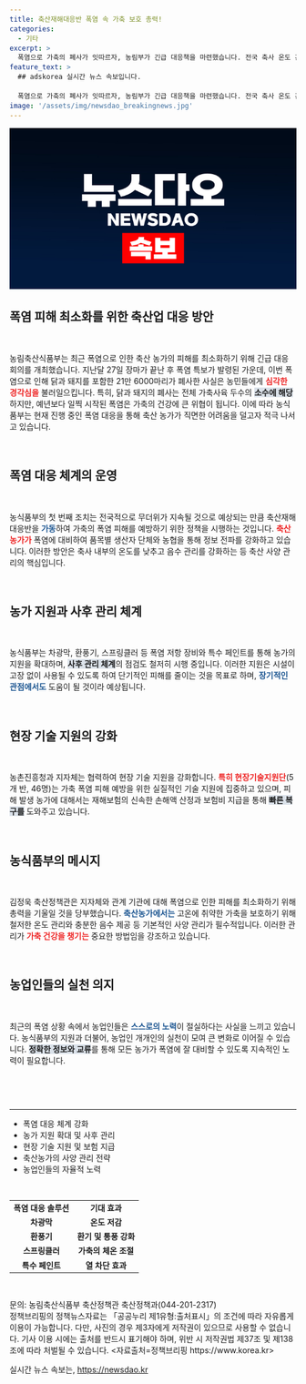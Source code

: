 ```yaml
---
title: 축산재해대응반 폭염 속 가축 보호 총력!
categories:
  - 기타
excerpt: >
  폭염으로 가축의 폐사가 잇따르자, 농림부가 긴급 대응책을 마련했습니다. 전국 축사 온도 관리, 농가 지원 확대 등 종합적 대책을 통해 피해를 최소화할 계획입니다. 가축들 보호를 위한 필사의 노력이 시작됩니다!
feature_text: >
  ## adskorea 실시간 뉴스 속보입니다.

  폭염으로 가축의 폐사가 잇따르자, 농림부가 긴급 대응책을 마련했습니다. 전국 축사 온도 관리, 농가 지원 확대 등 종합적 대책을 통해 피해를 최소화할 계획입니다. 가축들 보호를 위한 필사의 노력이 시작됩니다!
image: '/assets/img/newsdao_breakingnews.jpg'
---
```


<p><img src="/assets/img/newsdao_breakingnews.jpg" alt="adskorea 속보" /></p>

<h2 data-ke-size="size26">폭염 피해 최소화를 위한 축산업 대응 방안</h2>

<p data-ke-size="size16">&nbsp;</p>

<p>농림축산식품부는 최근 폭염으로 인한 축산 농가의 피해를 최소화하기 위해 긴급 대응 회의를 개최했습니다. 지난달 27일 장마가 끝난 후 폭염 특보가 발령된 가운데, 이번 폭염으로 인해 닭과 돼지를 포함한 21만 6000마리가 폐사한 사실은 농민들에게 <b><span style="color: #ee2323;">심각한 경각심을</span></b> 불러일으킵니다. 특히, 닭과 돼지의 폐사는 전체 가축사육 두수의 <b><span style="background-color: #21538527;">소수에 해당</span></b>하지만, 예년보다 일찍 시작된 폭염은 가축의 건강에 큰 위협이 됩니다. 이에 따라 농식품부는 현재 진행 중인 폭염 대응을 통해 축산 농가가 직면한 어려움을 덜고자 적극 나서고 있습니다.</p>

<p data-ke-size="size16">&nbsp;</p>

<h2 data-ke-size="size26">폭염 대응 체계의 운영</h2>

<p data-ke-size="size16">&nbsp;</p>

<p>농식품부의 첫 번째 조치는 전국적으로 무더위가 지속될 것으로 예상되는 만큼 축산재해대응반을 <b><span style="color: #1a5490;">가동</span></b>하여 가축의 폭염 피해를 예방하기 위한 정책을 시행하는 것입니다. <b><span style="color: #ee2323;">축산 농가가</span></b> 폭염에 대비하여 품목별 생산자 단체와 농협을 통해 정보 전파를 강화하고 있습니다. 이러한 방안은 축사 내부의 온도를 낮추고 음수 관리를 강화하는 등 축산 사양 관리의 핵심입니다.</p>

<p data-ke-size="size16">&nbsp;</p>

<h2 data-ke-size="size26">농가 지원과 사후 관리 체계</h2>

<p data-ke-size="size16">&nbsp;</p>

<p>농식품부는 차광막, 환풍기, 스프링클러 등 폭염 저항 장비와 특수 페인트를 통해 농가의 지원을 확대하며, <b><span style="background-color: #21538527;">사후 관리 체계</span></b>의 점검도 철저히 시행 중입니다. 이러한 지원은 시설이 고장 없이 사용될 수 있도록 하여 단기적인 피해를 줄이는 것을 목표로 하며, <b><span style="color: #1a5490;">장기적인 관점에서도</span></b> 도움이 될 것이라 예상됩니다.</p>

<p data-ke-size="size16">&nbsp;</p>

<h2 data-ke-size="size26">현장 기술 지원의 강화</h2>

<p data-ke-size="size16">&nbsp;</p>

<p>농촌진흥청과 지자체는 협력하여 현장 기술 지원을 강화합니다. <b><span style="color: #ee2323;">특히 현장기술지원단</span></b>(5개 반, 46명)는 가축 폭염 피해 예방을 위한 실질적인 기술 지원에 집중하고 있으며, 피해 발생 농가에 대해서는 재해보험의 신속한 손해액 산정과 보험비 지급을 통해 <b><span style="background-color: #21538527;">빠른 복구를</span></b> 도와주고 있습니다.</p>

<p data-ke-size="size16">&nbsp;</p>

<h2 data-ke-size="size26">농식품부의 메시지</h2>

<p data-ke-size="size16">&nbsp;</p>

<p>김정욱 축산정책관은 지자체와 관계 기관에 대해 폭염으로 인한 피해를 최소화하기 위해 총력을 기울일 것을 당부했습니다. <b><span style="color: #1a5490;">축산농가에서는</span></b> 고온에 취약한 가축을 보호하기 위해 철저한 온도 관리와 충분한 음수 제공 등 기본적인 사양 관리가 필수적입니다. 이러한 관리가 <b><span style="color: #ee2323;">가축 건강을 챙기는</span></b> 중요한 방법임을 강조하고 있습니다.</p>

<p data-ke-size="size16">&nbsp;</p>

<h2 data-ke-size="size26">농업인들의 실천 의지</h2>

<p data-ke-size="size16">&nbsp;</p>

<p>최근의 폭염 상황 속에서 농업인들은 <b><span style="color: #1a5490;">스스로의 노력</span></b>이 절실하다는 사실을 느끼고 있습니다. 농식품부의 지원과 더불어, 농업인 개개인의 실천이 모여 큰 변화로 이어질 수 있습니다. <b><span style="background-color: #21538527;">정확한 정보와 교류</span></b>를 통해 모든 농가가 폭염에 잘 대비할 수 있도록 지속적인 노력이 필요합니다.</p>

<p data-ke-size="size16">&nbsp;</p>

<p><br>
<hr></p>

<ul>
    <li>폭염 대응 체계 강화</li>
    <li>농가 지원 확대 및 사후 관리</li>
    <li>현장 기술 지원 및 보험 지급</li>
    <li>축산농가의 사양 관리 전략</li>
    <li>농업인들의 자율적 노력</li>
</ul>

<p><br></p>

<table style="width: 100%;">
    <tbody>
        <tr>
            <td style="text-align: center; height: 17px;"><b>폭염 대응 솔루션</b></td>
            <td style="text-align: center; height: 17px;"><b>기대 효과</b></td>
        </tr>
        <tr>
            <td style="text-align: center; height: 17px;"><b>차광막</b></td>
            <td style="text-align: center; height: 17px;"><b>온도 저감</b></td>
        </tr>
        <tr>
            <td style="text-align: center; height: 17px;"><b>환풍기</b></td>
            <td style="text-align: center; height: 17px;"><b>환기 및 통풍 강화</b></td>
        </tr>
        <tr>
            <td style="text-align: center; height: 17px;"><b>스프링클러</b></td>
            <td style="text-align: center; height: 17px;"><b>가축의 체온 조절</b></td>
        </tr>
        <tr>
            <td style="text-align: center; height: 17px;"><b>특수 페인트</b></td>
            <td style="text-align: center; height: 17px;"><b>열 차단 효과</b></td>
        </tr>
    </tbody>
</table>

<p><br></p>

<p data-ke-size="size16">문의: 농림축산식품부 축산정책관 축산정책과(044-201-2317)<br>정책브리핑의 정책뉴스자료는 「공공누리 제1유형:출처표시」의 조건에 따라 자유롭게 이용이 가능합니다. 다만, 사진의 경우 제3자에게 저작권이 있으므로 사용할 수 없습니다. 기사 이용 시에는 출처를 반드시 표기해야 하며, 위반 시 저작권법 제37조 및 제138조에 따라 처벌될 수 있습니다. <자료출처=정책브리핑 https://www.korea.kr></p>
실시간 뉴스 속보는, <a href="https://newsdao.kr" rel="dofollow">https://newsdao.kr</a>



